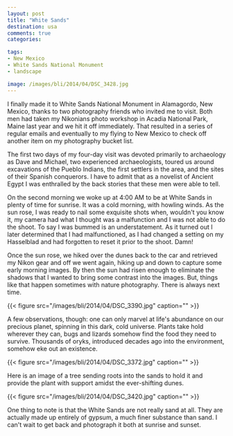 ```yaml
---
layout: post
title: "White Sands"
destination: usa
comments: true
categories:

tags:
- New Mexico
- White Sands National Monument
- landscape

image: /images/bli/2014/04/DSC_3428.jpg
---
```


I finally made it to White Sands National Monument in Alamagordo, New Mexico, thanks to two photography friends who invited me to visit. Both men had taken my Nikonians photo workshop in Acadia National Park, Maine last year and we hit it off immediately. That resulted in a series of regular emails and eventually to my flying to New Mexico to check off another item on my photography bucket list. 

<!--more-->

The first two days of my four-day visit was devoted primarily to archaeology as Dave and Michael, two experienced archaeologists, toured us around excavations of the Pueblo Indians, the first settlers in the area, and the sites of their Spanish conquerors. I have to admit that as a novelist of Ancient Egypt I was enthralled by the back stories that these men were able to tell. 

On the second morning we woke up at 4:00 AM to be at White Sands in plenty of time for sunrise. It was a cold morning, with howling winds. As the sun rose, I was ready to nail some exquisite shots when, wouldn't you know it, my camera had what I thought was a malfunction and I was not able to do the shoot. To say I was bummed is an understatement. As it turned out I later determined that I had malfunctioned, as I had changed a setting on my Hasselblad and had forgotten to reset it prior to the shoot. Damn!

Once the sun rose, we hiked over the dunes back to the car and retrieved my Nikon gear and off we went again, hiking up and down to capture some early morning images. By then the sun had risen enough to eliminate the shadows that I wanted to bring some contrast into the images. But, things like that happen sometimes with nature photography. There is always next time. 

{{< figure src="/images/bli/2014/04/DSC_3390.jpg" caption="" >}}

A few observations, though: one can only marvel at life's abundance on our precious planet, spinning in this dark, cold universe. Plants take hold wherever they can, bugs and lizards somehow find the food they need to survive. Thousands of oryks, introduced decades ago into the environment, somehow eke out an existence.

{{< figure src="/images/bli/2014/04/DSC_3372.jpg" caption="" >}}

Here is an image of a tree sending roots into the sands to hold it and provide the plant with support amidst the ever-shifting dunes. 

{{< figure src="/images/bli/2014/04/DSC_3420.jpg" caption="" >}}

One thing to note is that the White Sands are not really sand at all. They are actually made up entirely of gypsum, a much finer substance than sand. I can't wait to get back and photograph it both at sunrise and sunset. 